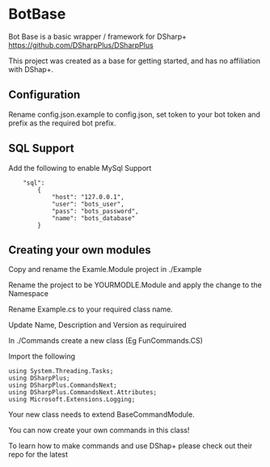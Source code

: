 # BotBase

Bot Base is a basic wrapper / framework for DSharp+ https://github.com/DSharpPlus/DSharpPlus

This project was created as a base for getting started, and has no affiliation with DShap+.

## Configuration

Rename config.json.example to config.json, set token to your bot token and prefix as the required bot prefix.

## SQL Support 

Add the following to enable MySql Support

```
	"sql": 
		{
			"host": "127.0.0.1",
			"user": "bots_user",
			"pass": "bots_password",
			"name": "bots_database"
		}
```

## Creating your own modules

Copy and rename the Examle.Module project in ./Example

Rename the project to be YOURMODLE.Module and apply the change to the Namespace

Rename Example.cs to your required class name. 

Update Name, Description and Version as requiruired

In ./Commands create a new class (Eg FunCommands.CS)

Import the following 
```
using System.Threading.Tasks;
using DSharpPlus;
using DSharpPlus.CommandsNext;
using DSharpPlus.CommandsNext.Attributes;
using Microsoft.Extensions.Logging;
```

Your new class needs to extend BaseCommandModule.

You can now create your own commands in this class!

To learn how to make commands and use DShap+ please check out their repo for the latest 
